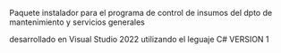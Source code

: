 Paquete instalador para el programa de control de insumos del dpto de mantenimiento y servicios generales

desarrollado en Visual Studio 2022 
utilizando el leguaje C#
VERSION 1
